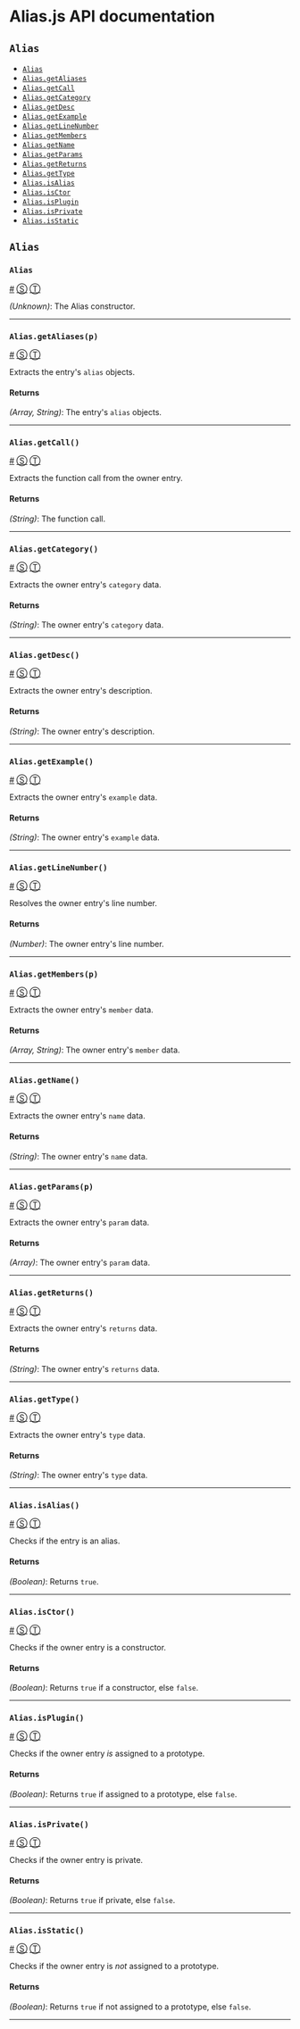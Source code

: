 # Alias.js API documentation

<!-- div -->


<!-- div -->

## <a id="Alias"></a>`Alias`
* [`Alias`](#alias)
* [`Alias.getAliases`](#aliasgetaliasesp)
* [`Alias.getCall`](#aliasgetcall)
* [`Alias.getCategory`](#aliasgetcategory)
* [`Alias.getDesc`](#aliasgetdesc)
* [`Alias.getExample`](#aliasgetexample)
* [`Alias.getLineNumber`](#aliasgetlinenumber)
* [`Alias.getMembers`](#aliasgetmembersp)
* [`Alias.getName`](#aliasgetname)
* [`Alias.getParams`](#aliasgetparamsp)
* [`Alias.getReturns`](#aliasgetreturns)
* [`Alias.getType`](#aliasgettype)
* [`Alias.isAlias`](#aliasisalias)
* [`Alias.isCtor`](#aliasisctor)
* [`Alias.isPlugin`](#aliasisplugin)
* [`Alias.isPrivate`](#aliasisprivate)
* [`Alias.isStatic`](#aliasisstatic)

<!-- /div -->


<!-- /div -->


<!-- div -->


<!-- div -->

## `Alias`

<!-- div -->

### <a id="alias"></a>`Alias`
<a href="#alias">#</a> [&#x24C8;](https://github.com/phated/docdown/blob/master/Alias.js#L2 "View in source") [&#x24C9;][1]

*(Unknown)*: The Alias constructor.

* * *

<!-- /div -->


<!-- div -->

### <a id="aliasgetaliasesp"></a>`Alias.getAliases(p)`
<a href="#aliasgetaliasesp">#</a> [&#x24C8;](https://github.com/phated/docdown/blob/master/Alias.js#L2 "View in source") [&#x24C9;][1]

Extracts the entry's `alias` objects.

#### Returns
*(Array, String)*: The entry's `alias` objects.

* * *

<!-- /div -->


<!-- div -->

### <a id="aliasgetcall"></a>`Alias.getCall()`
<a href="#aliasgetcall">#</a> [&#x24C8;](https://github.com/phated/docdown/blob/master/Alias.js#L2 "View in source") [&#x24C9;][1]

Extracts the function call from the owner entry.

#### Returns
*(String)*: The function call.

* * *

<!-- /div -->


<!-- div -->

### <a id="aliasgetcategory"></a>`Alias.getCategory()`
<a href="#aliasgetcategory">#</a> [&#x24C8;](https://github.com/phated/docdown/blob/master/Alias.js#L2 "View in source") [&#x24C9;][1]

Extracts the owner entry's `category` data.

#### Returns
*(String)*: The owner entry's `category` data.

* * *

<!-- /div -->


<!-- div -->

### <a id="aliasgetdesc"></a>`Alias.getDesc()`
<a href="#aliasgetdesc">#</a> [&#x24C8;](https://github.com/phated/docdown/blob/master/Alias.js#L2 "View in source") [&#x24C9;][1]

Extracts the owner entry's description.

#### Returns
*(String)*: The owner entry's description.

* * *

<!-- /div -->


<!-- div -->

### <a id="aliasgetexample"></a>`Alias.getExample()`
<a href="#aliasgetexample">#</a> [&#x24C8;](https://github.com/phated/docdown/blob/master/Alias.js#L2 "View in source") [&#x24C9;][1]

Extracts the owner entry's `example` data.

#### Returns
*(String)*: The owner entry's `example` data.

* * *

<!-- /div -->


<!-- div -->

### <a id="aliasgetlinenumber"></a>`Alias.getLineNumber()`
<a href="#aliasgetlinenumber">#</a> [&#x24C8;](https://github.com/phated/docdown/blob/master/Alias.js#L2 "View in source") [&#x24C9;][1]

Resolves the owner entry's line number.

#### Returns
*(Number)*: The owner entry's line number.

* * *

<!-- /div -->


<!-- div -->

### <a id="aliasgetmembersp"></a>`Alias.getMembers(p)`
<a href="#aliasgetmembersp">#</a> [&#x24C8;](https://github.com/phated/docdown/blob/master/Alias.js#L2 "View in source") [&#x24C9;][1]

Extracts the owner entry's `member` data.

#### Returns
*(Array, String)*: The owner entry's `member` data.

* * *

<!-- /div -->


<!-- div -->

### <a id="aliasgetname"></a>`Alias.getName()`
<a href="#aliasgetname">#</a> [&#x24C8;](https://github.com/phated/docdown/blob/master/Alias.js#L2 "View in source") [&#x24C9;][1]

Extracts the owner entry's `name` data.

#### Returns
*(String)*: The owner entry's `name` data.

* * *

<!-- /div -->


<!-- div -->

### <a id="aliasgetparamsp"></a>`Alias.getParams(p)`
<a href="#aliasgetparamsp">#</a> [&#x24C8;](https://github.com/phated/docdown/blob/master/Alias.js#L2 "View in source") [&#x24C9;][1]

Extracts the owner entry's `param` data.

#### Returns
*(Array)*: The owner entry's `param` data.

* * *

<!-- /div -->


<!-- div -->

### <a id="aliasgetreturns"></a>`Alias.getReturns()`
<a href="#aliasgetreturns">#</a> [&#x24C8;](https://github.com/phated/docdown/blob/master/Alias.js#L2 "View in source") [&#x24C9;][1]

Extracts the owner entry's `returns` data.

#### Returns
*(String)*: The owner entry's `returns` data.

* * *

<!-- /div -->


<!-- div -->

### <a id="aliasgettype"></a>`Alias.getType()`
<a href="#aliasgettype">#</a> [&#x24C8;](https://github.com/phated/docdown/blob/master/Alias.js#L2 "View in source") [&#x24C9;][1]

Extracts the owner entry's `type` data.

#### Returns
*(String)*: The owner entry's `type` data.

* * *

<!-- /div -->


<!-- div -->

### <a id="aliasisalias"></a>`Alias.isAlias()`
<a href="#aliasisalias">#</a> [&#x24C8;](https://github.com/phated/docdown/blob/master/Alias.js#L2 "View in source") [&#x24C9;][1]

Checks if the entry is an alias.

#### Returns
*(Boolean)*: Returns `true`.

* * *

<!-- /div -->


<!-- div -->

### <a id="aliasisctor"></a>`Alias.isCtor()`
<a href="#aliasisctor">#</a> [&#x24C8;](https://github.com/phated/docdown/blob/master/Alias.js#L2 "View in source") [&#x24C9;][1]

Checks if the owner entry is a constructor.

#### Returns
*(Boolean)*: Returns `true` if a constructor, else `false`.

* * *

<!-- /div -->


<!-- div -->

### <a id="aliasisplugin"></a>`Alias.isPlugin()`
<a href="#aliasisplugin">#</a> [&#x24C8;](https://github.com/phated/docdown/blob/master/Alias.js#L2 "View in source") [&#x24C9;][1]

Checks if the owner entry *is* assigned to a prototype.

#### Returns
*(Boolean)*: Returns `true` if assigned to a prototype, else `false`.

* * *

<!-- /div -->


<!-- div -->

### <a id="aliasisprivate"></a>`Alias.isPrivate()`
<a href="#aliasisprivate">#</a> [&#x24C8;](https://github.com/phated/docdown/blob/master/Alias.js#L2 "View in source") [&#x24C9;][1]

Checks if the owner entry is private.

#### Returns
*(Boolean)*: Returns `true` if private, else `false`.

* * *

<!-- /div -->


<!-- div -->

### <a id="aliasisstatic"></a>`Alias.isStatic()`
<a href="#aliasisstatic">#</a> [&#x24C8;](https://github.com/phated/docdown/blob/master/Alias.js#L2 "View in source") [&#x24C9;][1]

Checks if the owner entry is *not* assigned to a prototype.

#### Returns
*(Boolean)*: Returns `true` if not assigned to a prototype, else `false`.

* * *

<!-- /div -->


<!-- /div -->


<!-- /div -->


  [1]: #Alias "Jump back to the TOC."